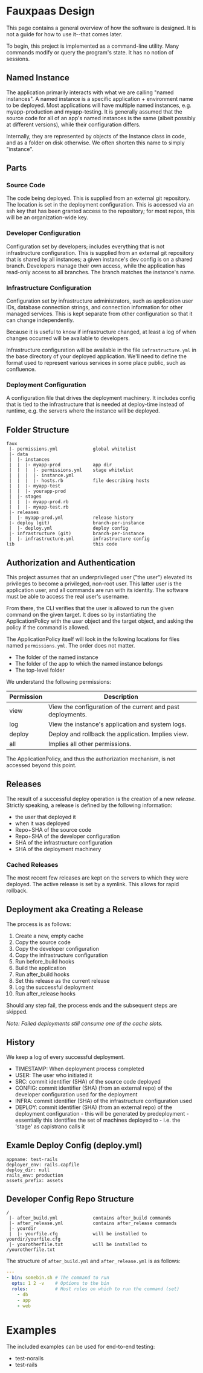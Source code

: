 # Fauxpaas Design

This page contains a general overview of how the software is designed.  It
is not a guide for how to use it--that comes later.

To begin, this project is implemented as a command-line utility. Many commands
modify or query the program's state. It has no notion of sessions.


## Named Instance

The application primarily interacts with what we are calling "named instances". A named instance
is a specific application + environment name to be deployed. Most applications will have multiple
named instances, e.g. myapp-production and myapp-testing. It is generally assumed that the source
code for all of an app's named instances is the same (albeit possibly at different versions), while
their configuration differs.

Internally, they are represented by objects of the Instance class in code, and as a folder on disk
otherwise. We often shorten this name to simply "instance".


## Parts

### Source Code

The code being deployed. This is supplied from an external git repository. The location
is set in the deployment configuration. This is accessed via an ssh key that has been
granted access to the repository; for most repos, this will be an organization-wide key.

### Developer Configuration

Configuration set by developers; includes everything that is not infrastructure configuration.
This is supplied from an external git repository that is shared by all instances; a given
instance's dev config is on a shared branch. Developers manage their own access, while the
application has read-only access to all branches.  The branch matches the instance's name.

### Infrastructure Configuration

Configuration set by infrastructure administrators, such as application user IDs, database
connection strings, and connection information for other managed services. This is kept
separate from other configuration so that it can change independently.

Because it is useful to know if infrastructure changed, at least a log of when changes
occurred will be available to developers.

Infrastructure configuration will be available in the file `infrastructure.yml` in the
base directory of your deployed application. We'll need to define the format used to
represent various services in some place public, such as confluence.

### Deployment Configuration

A configuration file that drives the deployment machinery. It includes config that is tied
to the infrastructure that is needed at deploy-time instead of runtime, e.g. the servers
where the instance will be deployed.


## Folder Structure

```
faux
 |- permissions.yml             global whitelist
 |- data
 |  |- instances
 |  |  |- myapp-prod            app dir
 |  |  |  |- permissions.yml    stage whitelist
 |  |  |  |- instance.yml
 |  |  |  |- hosts.rb           file describing hosts
 |  |  |- myapp-test
 |  |  |- yourapp-prod
 |  |- stages
 |  |  |- myapp-prod.rb
 |  |  |- myapp-test.rb
 |- releases
 |  |- myapp-prod.yml           release history
 |- deploy (git)                branch-per-instance
 |  |- deploy.yml               deploy config
 |- infrastructure (git)        branch-per-instance
 |  |- infrastructure.yml       infrastructure config
lib                             this code
```

## Authorization and Authentication

This project assumes that an underprivileged user ("the user") elevated its privileges to become
a privileged, non-root user. This latter user is the application user, and all commands are run
with its identity. The software must be able to access the real user's username.

From there, the CLI verifies that the user is allowed to run the given command on the given
target. It does so by instantiating the ApplicationPolicy with the user object and the target
object, and asking the policy if the command is allowed.

The ApplicationPolicy itself will look in the following locations for files named `permissions.yml`.
The order does not matter.

* The folder of the named instance
* The folder of the app to which the named instance belongs
* The top-level folder

We understand the following permissions:

| Permission | Description |
| --- | --- |
| view | View the configuration of the current and past deployments. |
| log | View the instance's application and system logs. |
| deploy | Deploy and rollback the application. Implies view. |
| all | Implies all other permissions. |

The ApplicationPolicy, and thus the authorization mechanism, is not accessed beyond this
point.


## Releases

The result of a successful deploy operation is the creation of a new *release*. Strictly speaking,
a release is defined by the following information:

* the user that deployed it
* when it was deployed
* Repo+SHA of the source code
* Repo+SHA of the developer configuration
* SHA of the infrastructure configuration
* SHA of the deployment machinery

### Cached Releases

The most recent few releases are kept on the servers to which they were deployed. The active release
is set by a symlink. This allows for rapid rollback.


## Deployment aka Creating a Release

The process is as follows:

1. Create a new, empty cache
1. Copy the source code
1. Copy the developer configuration
1. Copy the infrastructure configuration
1. Run before\_build hooks
1. Build the application
1. Run after\_build hooks
1. Set this release as the current release
1. Log the successful deployment
1. Run after\_release hooks

Should any step fail, the process ends and the subsequent steps are skipped.

_Note: Failed deployments still consume one of the cache slots._


## History

We keep a log of every successful deployment.

* TIMESTAMP: When deployment process completed
* USER: The user who initiated it
* SRC: commit identifier (SHA) of the source code deployed
* CONFIG: commit identifier (SHA) (from an external repo) of the developer
  configuration used for the deployment
* INFRA: commit identifier (SHA) of the infrastructure configuration used
* DEPLOY: commit identifier (SHA) (from an external repo) of the deployment
  configuration - this will be generated by predeployment - essentially this
  identifies the set of machines deployed to - i.e. the 'stage' as capistrano
  calls it


## Examle Deploy Config (deploy.yml)

```
appname: test-rails
deployer_env: rails.capfile
deploy_dir: null
rails_env: production
assets_prefix: assets
```

## Developer Config Repo Structure

```
/
 |- after_build.yml             contains after_build commands
 |- after_release.yml           contains after_release commands
 |- yourdir
 |  |- yourfile.cfg             will be installed to yourdir/yourfile.cfg
 |- yourotherfile.txt           will be installed to /yourotherfile.txt
```

The structure of `after_build.yml` and `after_release.yml` is as follows:

```yaml
---
- bin: somebin.sh # The command to run
  opts: 1 2 -v    # Options to the bin
  roles:          # Host roles on which to run the command (set)
    - db
    - app
    - web
```

# Examples

The included examples can be used for end-to-end testing:

* test-norails
* test-rails

